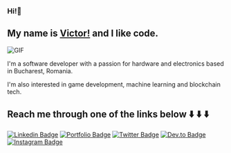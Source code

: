 ### Hi!👋
## My name is [Victor!](https://www.victor-marin.dev/) and I like code.

<img alt="GIF" src="https://miro.medium.com/max/1360/1*IRGHmiGsa16stedQvIaZfw.gif" style="max-width: 50px;"/>

I'm a software developer with a passion for hardware and electronics based in Bucharest, Romania.

I'm also interested in game development, machine learning and blockchain tech.

## Reach me through one of the links below ⬇️ ⬇️ ⬇️

[![Linkedin Badge](https://img.shields.io/badge/linkedin-blue?style=for-the-badge&logo=linkedin)](https://www.linkedin.com/in/victor-marin-b9795a108/)
[![Portfolio Badge](http://img.shields.io/badge/portfolio-orange?style=for-the-badge&logo=google-chrome&logoColor=white)](https://victor-marin.dev)
[![Twitter Badge](http://img.shields.io/badge/twitter-9cf?style=for-the-badge&logo=twitter)](https://twitter.com/mdvictor_)
[![Dev.to Badge](http://img.shields.io/badge/dev.to-lightgrey?style=for-the-badge&logo=dev.to)](https://dev.to/mdvictor_)
[![Instagram Badge](http://img.shields.io/badge/instagram-critical?style=for-the-badge&logo=instagram)](https://www.instagram.com/mdvictor_/)
